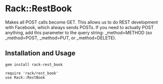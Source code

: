 Rack::RestBook
==============================================

Makes all POST calls become GET. This allows us to do REST development with Facebook, which always sends POSTs.
If you need to actually POST anything, add this parameter to the query string: _method=METHOD (so _method=POST, _method=PUT, or _method=DELETE).

Installation and Usage
-------------

    gem install rack-rest_book
    
    require 'rack/rest_book'
    use Rack::RestBook